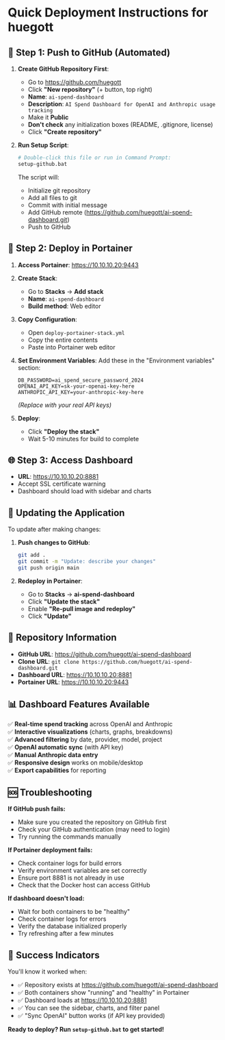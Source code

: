 # Quick Deployment Instructions for huegott

## 🚀 **Step 1: Push to GitHub (Automated)**

1. **Create GitHub Repository First**:
   - Go to https://github.com/huegott
   - Click **"New repository"** (+ button, top right)
   - **Name**: `ai-spend-dashboard`
   - **Description**: `AI Spend Dashboard for OpenAI and Anthropic usage tracking`
   - Make it **Public**
   - **Don't check** any initialization boxes (README, .gitignore, license)
   - Click **"Create repository"**

2. **Run Setup Script**:
   ```bash
   # Double-click this file or run in Command Prompt:
   setup-github.bat
   ```

   The script will:
   - Initialize git repository
   - Add all files to git
   - Commit with initial message
   - Add GitHub remote (https://github.com/huegott/ai-spend-dashboard.git)
   - Push to GitHub

## 🐳 **Step 2: Deploy in Portainer**

1. **Access Portainer**: https://10.10.10.20:9443

2. **Create Stack**:
   - Go to **Stacks** → **Add stack**
   - **Name**: `ai-spend-dashboard`
   - **Build method**: Web editor

3. **Copy Configuration**:
   - Open `deploy-portainer-stack.yml` 
   - Copy the entire contents
   - Paste into Portainer web editor

4. **Set Environment Variables**:
   Add these in the "Environment variables" section:
   ```
   DB_PASSWORD=ai_spend_secure_password_2024
   OPENAI_API_KEY=sk-your-openai-key-here
   ANTHROPIC_API_KEY=your-anthropic-key-here
   ```
   *(Replace with your real API keys)*

5. **Deploy**:
   - Click **"Deploy the stack"**
   - Wait 5-10 minutes for build to complete

## 🌐 **Step 3: Access Dashboard**

- **URL**: https://10.10.10.20:8881
- Accept SSL certificate warning
- Dashboard should load with sidebar and charts

## 🔄 **Updating the Application**

To update after making changes:

1. **Push changes to GitHub**:
   ```bash
   git add .
   git commit -m "Update: describe your changes"
   git push origin main
   ```

2. **Redeploy in Portainer**:
   - Go to **Stacks** → **ai-spend-dashboard**
   - Click **"Update the stack"**
   - Enable **"Re-pull image and redeploy"**
   - Click **"Update"**

## 🔧 **Repository Information**

- **GitHub URL**: https://github.com/huegott/ai-spend-dashboard
- **Clone URL**: `git clone https://github.com/huegott/ai-spend-dashboard.git`
- **Dashboard URL**: https://10.10.10.20:8881
- **Portainer URL**: https://10.10.10.20:9443

## 📊 **Dashboard Features Available**

✅ **Real-time spend tracking** across OpenAI and Anthropic  
✅ **Interactive visualizations** (charts, graphs, breakdowns)  
✅ **Advanced filtering** by date, provider, model, project  
✅ **OpenAI automatic sync** (with API key)  
✅ **Manual Anthropic data entry**  
✅ **Responsive design** works on mobile/desktop  
✅ **Export capabilities** for reporting  

## 🆘 **Troubleshooting**

**If GitHub push fails:**
- Make sure you created the repository on GitHub first
- Check your GitHub authentication (may need to login)
- Try running the commands manually

**If Portainer deployment fails:**
- Check container logs for build errors
- Verify environment variables are set correctly
- Ensure port 8881 is not already in use
- Check that the Docker host can access GitHub

**If dashboard doesn't load:**
- Wait for both containers to be "healthy" 
- Check container logs for errors
- Verify the database initialized properly
- Try refreshing after a few minutes

## 🎉 **Success Indicators**

You'll know it worked when:
- ✅ Repository exists at https://github.com/huegott/ai-spend-dashboard
- ✅ Both containers show "running" and "healthy" in Portainer
- ✅ Dashboard loads at https://10.10.10.20:8881
- ✅ You can see the sidebar, charts, and filter panel
- ✅ "Sync OpenAI" button works (if API key provided)

**Ready to deploy? Run `setup-github.bat` to get started!**